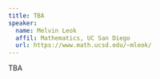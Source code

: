 ```yaml
---
title: TBA
speaker:
  name: Melvin Leok
  affil: Mathematics, UC San Diego
  url: https://www.math.ucsd.edu/~mleok/
---
```


TBA
